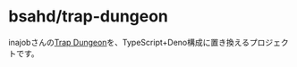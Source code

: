 # bsahd/trap-dungeon
inajobさんの[Trap Dungeon](https://github.com/inajob/trap-dungeon)を、TypeScript+Deno構成に置き換えるプロジェクトです。
